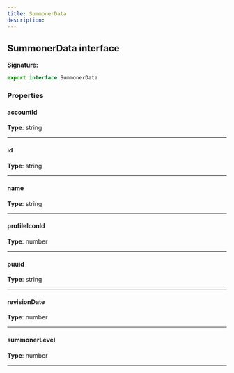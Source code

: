 ```yaml
---
title: SummonerData
description: 
---
```


## SummonerData interface



**Signature:**

```ts
export interface SummonerData 
```

### Properties

#### accountId



**Type**: string

---

#### id



**Type**: string

---

#### name



**Type**: string

---

#### profileIconId



**Type**: number

---

#### puuid



**Type**: string

---

#### revisionDate



**Type**: number

---

#### summonerLevel



**Type**: number

---


